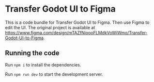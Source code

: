 
  # Transfer Godot UI to Figma

  This is a code bundle for Transfer Godot UI to Figma. Then use Figma to edit the UI. The original project is available at https://www.figma.com/design/mTAZfNioooFLMdkVoWiWmo/Transfer-Godot-UI-to-Figma.

  ## Running the code

  Run `npm i` to install the dependencies.

  Run `npm run dev` to start the development server.
  